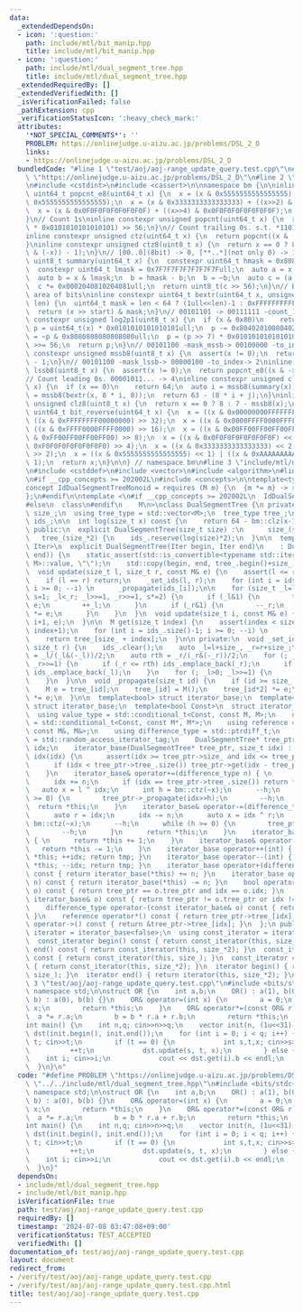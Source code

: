 ```yaml
---
data:
  _extendedDependsOn:
  - icon: ':question:'
    path: include/mtl/bit_manip.hpp
    title: include/mtl/bit_manip.hpp
  - icon: ':question:'
    path: include/mtl/dual_segment_tree.hpp
    title: include/mtl/dual_segment_tree.hpp
  _extendedRequiredBy: []
  _extendedVerifiedWith: []
  _isVerificationFailed: false
  _pathExtension: cpp
  _verificationStatusIcon: ':heavy_check_mark:'
  attributes:
    '*NOT_SPECIAL_COMMENTS*': ''
    PROBLEM: https://onlinejudge.u-aizu.ac.jp/problems/DSL_2_D
    links:
    - https://onlinejudge.u-aizu.ac.jp/problems/DSL_2_D
  bundledCode: "#line 1 \"test/aoj/aoj-range_update_query.test.cpp\"\n#define PROBLEM\
    \ \"https://onlinejudge.u-aizu.ac.jp/problems/DSL_2_D\"\n#line 2 \"include/mtl/bit_manip.hpp\"\
    \n#include <cstdint>\n#include <cassert>\n\nnamespace bm {\n\ninline constexpr\
    \ uint64_t popcnt_e8(uint64_t x) {\n  x = (x & 0x5555555555555555) + ((x>>1) &\
    \ 0x5555555555555555);\n  x = (x & 0x3333333333333333) + ((x>>2) & 0x3333333333333333);\n\
    \  x = (x & 0x0F0F0F0F0F0F0F0F) + ((x>>4) & 0x0F0F0F0F0F0F0F0F);\n  return x;\n\
    }\n// Count 1s\ninline constexpr unsigned popcnt(uint64_t x) {\n  return (popcnt_e8(x)\
    \ * 0x0101010101010101) >> 56;\n}\n// Count trailing 0s. s.t. *11011000 -> 3\n\
    inline constexpr unsigned ctz(uint64_t x) {\n  return popcnt((x & (-x)) - 1);\n\
    }\ninline constexpr unsigned ctz8(uint8_t x) {\n  return x == 0 ? 8 : popcnt_e8((x\
    \ & (-x)) - 1);\n}\n// [00..0](8bit) -> 0, [**..*](not only 0) -> 1\ninline constexpr\
    \ uint8_t summary(uint64_t x) {\n  constexpr uint64_t hmask = 0x8080808080808080ull;\n\
    \  constexpr uint64_t lmask = 0x7F7F7F7F7F7F7F7Full;\n  auto a = x & hmask;\n\
    \  auto b = x & lmask;\n  b = hmask - b;\n  b = ~b;\n  auto c = (a | b) & hmask;\n\
    \  c *= 0x0002040810204081ull;\n  return uint8_t(c >> 56);\n}\n// Extract target\
    \ area of bits\ninline constexpr uint64_t bextr(uint64_t x, unsigned start, unsigned\
    \ len) {\n  uint64_t mask = len < 64 ? (1ull<<len)-1 : 0xFFFFFFFFFFFFFFFFull;\n\
    \  return (x >> start) & mask;\n}\n// 00101101 -> 00111111 -count_1s-> 6\ninline\
    \ constexpr unsigned log2p1(uint8_t x) {\n  if (x & 0x80)\n    return 8;\n  uint64_t\
    \ p = uint64_t(x) * 0x0101010101010101ull;\n  p -= 0x8040201008040201ull;\n  p\
    \ = ~p & 0x8080808080808080ull;\n  p = (p >> 7) * 0x0101010101010101ull;\n  p\
    \ >>= 56;\n  return p;\n}\n// 00101100 -mask_mssb-> 00100000 -to_index-> 5\ninline\
    \ constexpr unsigned mssb8(uint8_t x) {\n  assert(x != 0);\n  return log2p1(x)\
    \ - 1;\n}\n// 00101100 -mask_lssb-> 00000100 -to_index-> 2\ninline constexpr unsigned\
    \ lssb8(uint8_t x) {\n  assert(x != 0);\n  return popcnt_e8((x & -x) - 1);\n}\n\
    // Count leading 0s. 00001011... -> 4\ninline constexpr unsigned clz(uint64_t\
    \ x) {\n  if (x == 0)\n    return 64;\n  auto i = mssb8(summary(x));\n  auto j\
    \ = mssb8(bextr(x, 8 * i, 8));\n  return 63 - (8 * i + j);\n}\ninline constexpr\
    \ unsigned clz8(uint8_t x) {\n  return x == 0 ? 8 : 7 - mssb8(x);\n}\ninline constexpr\
    \ uint64_t bit_reverse(uint64_t x) {\n  x = ((x & 0x00000000FFFFFFFF) << 32) |\
    \ ((x & 0xFFFFFFFF00000000) >> 32);\n  x = ((x & 0x0000FFFF0000FFFF) << 16) |\
    \ ((x & 0xFFFF0000FFFF0000) >> 16);\n  x = ((x & 0x00FF00FF00FF00FF) << 8) | ((x\
    \ & 0xFF00FF00FF00FF00) >> 8);\n  x = ((x & 0x0F0F0F0F0F0F0F0F) << 4) | ((x &\
    \ 0xF0F0F0F0F0F0F0F0) >> 4);\n  x = ((x & 0x3333333333333333) << 2) | ((x & 0xCCCCCCCCCCCCCCCC)\
    \ >> 2);\n  x = ((x & 0x5555555555555555) << 1) | ((x & 0xAAAAAAAAAAAAAAAA) >>\
    \ 1);\n  return x;\n}\n\n} // namespace bm\n#line 3 \"include/mtl/dual_segment_tree.hpp\"\
    \n#include <cstddef>\n#include <vector>\n#include <algorithm>\n#line 7 \"include/mtl/dual_segment_tree.hpp\"\
    \n#if __cpp_concepts >= 202002L\n#include <concepts>\n\ntemplate<typename M>\n\
    concept IdDualSegmentTreeMonoid = requires (M m) {\n  {m *= m} -> std::same_as<M&>;\n\
    };\n#endif\n\ntemplate <\n#if __cpp_concepts >= 202002L\n  IdDualSegmentTreeMonoid\n\
    #else\n  class\n#endif\n    M\n>\nclass DualSegmentTree {\n private:\n  size_t\
    \ size_;\n  using tree_type = std::vector<M>;\n  tree_type tree_;\n  std::vector<size_t>\
    \ ids_;\n\n  int log(size_t x) const {\n    return 64 - bm::clz(x-1);\n  }\n\n\
    \ public:\n  explicit DualSegmentTree(size_t size) :\n      size_(size),\n   \
    \   tree_(size_*2) {\n    ids_.reserve(log(size)*2);\n  }\n\n  template <typename\
    \ Iter>\n  explicit DualSegmentTree(Iter begin, Iter end)\n    : DualSegmentTree(std::distance(begin,\
    \ end)) {\n    static_assert(std::is_convertible<typename std::iterator_traits<Iter>::value_type,\
    \ M>::value, \"\");\n    std::copy(begin, end, tree_.begin()+size_);\n  }\n\n\
    \  void update(size_t l, size_t r, const M& e) {\n    assert(l <= r and r <= size_);\n\
    \    if (l == r) return;\n    _set_ids(l, r);\n    for (int i = ids_.size()-1;\
    \ i >= 0; --i) \n      _propagate(ids_[i]);\n\n    for (size_t _l=l+size_, _r=r+size_,\
    \ s=1; _l<_r; _l>>=1, _r>>=1, s*=2) {\n      if (_l&1) {\n        tree_[_l] *=\
    \ e;\n        ++_l;\n      }\n      if (_r&1) {\n        --_r;\n        tree_[_r]\
    \ *= e;\n      }\n    }\n  }\n  void update(size_t i, const M& e) {\n    update(i,\
    \ i+1, e);\n  }\n\n  M get(size_t index) {\n    assert(index < size_);\n    _set_ids(index,\
    \ index+1);\n    for (int i = ids_.size()-1; i >= 0; --i) \n      _propagate(ids_[i]);\n\
    \    return tree_[size_ + index];\n  }\n\n private:\n  void _set_ids(size_t l,\
    \ size_t r) {\n    ids_.clear();\n    auto _l=l+size_, _r=r+size_;\n    auto lth\
    \ = _l/(_l&(-_l))/2;\n    auto rth = _r/(_r&(-_r))/2;\n    for (; _l<_r; _l>>=1,\
    \ _r>>=1) {\n      if (_r <= rth) ids_.emplace_back(_r);\n      if (_l <= lth)\
    \ ids_.emplace_back(_l);\n    }\n    for (; _l>0; _l>>=1) {\n      ids_.emplace_back(_l);\n\
    \    }\n  }\n\n  void _propagate(size_t id) {\n    if (id >= size_) return;\n\
    \    M e = tree_[id];\n    tree_[id] = M();\n    tree_[id*2] *= e;\n    tree_[id*2+1]\
    \ *= e;\n  }\n\n  template<bool> struct iterator_base;\n  template<bool> friend\
    \ struct iterator_base;\n  template<bool Const>\n  struct iterator_base {\n  \
    \  using value_type = std::conditional_t<Const, const M, M>;\n    using pointer\
    \ = std::conditional_t<Const, const M*, M*>;\n    using reference = std::conditional_t<Const,\
    \ const M&, M&>;\n    using difference_type = std::ptrdiff_t;\n    using iterator_category\
    \ = std::random_access_iterator_tag;\n    DualSegmentTree* tree_ptr;\n    size_t\
    \ idx;\n    iterator_base(DualSegmentTree* tree_ptr, size_t idx) : tree_ptr(tree_ptr),\
    \ idx(idx) {\n      assert(idx >= tree_ptr->size_ and idx <= tree_ptr->size_*2);\n\
    \      if (idx < tree_ptr->tree_.size()) tree_ptr->get(idx - tree_ptr->size_);\n\
    \    }\n    iterator_base& operator+=(difference_type n) { \n      auto l = idx;\n\
    \      idx += n;\n      if (idx == tree_ptr->tree_.size()) return *this;\n   \
    \   auto x = l ^ idx;\n      int h = bm::ctz(~x);\n      --h;\n      while (h\
    \ >= 0) {\n        tree_ptr->_propagate(idx>>h);\n        --h;\n      }\n    \
    \  return *this;\n    }\n    iterator_base& operator-=(difference_type n) { \n\
    \      auto r = idx;\n      idx -= n;\n      auto x = idx ^ r;\n      int h =\
    \ bm::ctz(~x);\n      --h;\n      while (h >= 0) {\n        tree_ptr->_propagate(idx>>h);\n\
    \        --h;\n      }\n      return *this;\n    }\n    iterator_base& operator++()\
    \ { \n      return *this += 1;\n    }\n    iterator_base& operator--() {\n   \
    \   return *this -= 1;\n    }\n    iterator_base operator++(int) { auto tmp =\
    \ *this; ++idx; return tmp; }\n    iterator_base operator--(int) { auto tmp =\
    \ *this; --idx; return tmp; }\n    iterator_base operator+(difference_type n)\
    \ const { return iterator_base(*this) += n; }\n    iterator_base operator-(difference_type\
    \ n) const { return iterator_base(*this) -= n; }\n    bool operator==(const iterator_base&\
    \ o) const { return tree_ptr == o.tree_ptr and idx == o.idx; }\n    bool operator!=(const\
    \ iterator_base& o) const { return tree_ptr != o.tree_ptr or idx != o.idx; }\n\
    \    difference_type operator-(const iterator_base& o) const { return idx - o.idx;\
    \ }\n    reference operator*() const { return tree_ptr->tree_[idx]; }\n    pointer\
    \ operator->() const { return &tree_ptr->tree_[idx]; }\n  };\n public:\n  using\
    \ iterator = iterator_base<false>;\n  using const_iterator = iterator_base<true>;\n\
    \  const_iterator begin() const { return const_iterator(this, size_); }\n  const_iterator\
    \ end() const { return const_iterator(this, size_*2); }\n  const_iterator cbegin()\
    \ const { return const_iterator(this, size_); }\n  const_iterator cend() const\
    \ { return const_iterator(this, size_*2); }\n  iterator begin() { return iterator(this,\
    \ size_); }\n  iterator end() { return iterator(this, size_*2); }\n\n};\n\n#line\
    \ 3 \"test/aoj/aoj-range_update_query.test.cpp\"\n#include <bits/stdc++.h>\nusing\
    \ namespace std;\n\nstruct OR {\n    int a,b;\n    OR() : a(1), b(0) {}\n    OR(int\
    \ b) : a(0), b(b) {}\n    OR& operator=(int x) {\n        a = 0;\n        b =\
    \ x;\n        return *this;\n    }\n    OR& operator*=(const OR& r) {\n      \
    \  a *= r.a;\n        b = b * r.a + r.b;\n        return *this;\n    }\n};\n\n\
    int main() {\n    int n,q; cin>>n>>q;\n    vector init(n, (1u<<31)-1);\n    DualSegmentTree<OR>\
    \ dst(init.begin(), init.end());\n    for (int i = 0; i < q; i++) {\n        int\
    \ t; cin>>t;\n        if (t == 0) {\n            int s,t,x; cin>>s>>t>>x;\n  \
    \          ++t;\n            dst.update(s, t, x);\n        } else {\n        \
    \    int i; cin>>i;\n            cout << dst.get(i).b << endl;\n        }\n  \
    \  }\n}\n"
  code: "#define PROBLEM \"https://onlinejudge.u-aizu.ac.jp/problems/DSL_2_D\"\n#include\
    \ \"../../include/mtl/dual_segment_tree.hpp\"\n#include <bits/stdc++.h>\nusing\
    \ namespace std;\n\nstruct OR {\n    int a,b;\n    OR() : a(1), b(0) {}\n    OR(int\
    \ b) : a(0), b(b) {}\n    OR& operator=(int x) {\n        a = 0;\n        b =\
    \ x;\n        return *this;\n    }\n    OR& operator*=(const OR& r) {\n      \
    \  a *= r.a;\n        b = b * r.a + r.b;\n        return *this;\n    }\n};\n\n\
    int main() {\n    int n,q; cin>>n>>q;\n    vector init(n, (1u<<31)-1);\n    DualSegmentTree<OR>\
    \ dst(init.begin(), init.end());\n    for (int i = 0; i < q; i++) {\n        int\
    \ t; cin>>t;\n        if (t == 0) {\n            int s,t,x; cin>>s>>t>>x;\n  \
    \          ++t;\n            dst.update(s, t, x);\n        } else {\n        \
    \    int i; cin>>i;\n            cout << dst.get(i).b << endl;\n        }\n  \
    \  }\n}"
  dependsOn:
  - include/mtl/dual_segment_tree.hpp
  - include/mtl/bit_manip.hpp
  isVerificationFile: true
  path: test/aoj/aoj-range_update_query.test.cpp
  requiredBy: []
  timestamp: '2024-07-08 03:47:08+09:00'
  verificationStatus: TEST_ACCEPTED
  verifiedWith: []
documentation_of: test/aoj/aoj-range_update_query.test.cpp
layout: document
redirect_from:
- /verify/test/aoj/aoj-range_update_query.test.cpp
- /verify/test/aoj/aoj-range_update_query.test.cpp.html
title: test/aoj/aoj-range_update_query.test.cpp
---
```

